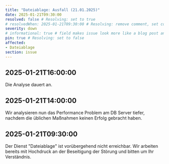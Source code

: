 ```yaml
---
title: "Dateiablage: Ausfall (21.01.2025)"
date: 2025-01-21T09:30:00
resolved: false # Resolving: set to true
# resolvedWhen: 2025-01-21T09:30:00 # Resolving: remove comment, set correct end datetime
severity: down
# informational: true # field makes issue look more like a blog post and removes any references to downtime length
pin: true # Resolving: set to false
affected:
- Dateiablage
section: issue
---
```


## 2025-01-21T16:00:00

Die Analyse dauert an.

## 2025-01-21T14:00:00

Wir analysieren nun das Performance Problem am DB Server tiefer, nachdem die üblichen Maßnahmen keinen Erfolg gebracht haben.

## 2025-01-21T09:30:00

Der Dienst "Dateiablage" ist vorübergehend nicht erreichbar. Wir arbeiten bereits mit Hochdruck an der Beseitigung der Störung und bitten um Ihr Verständnis.
